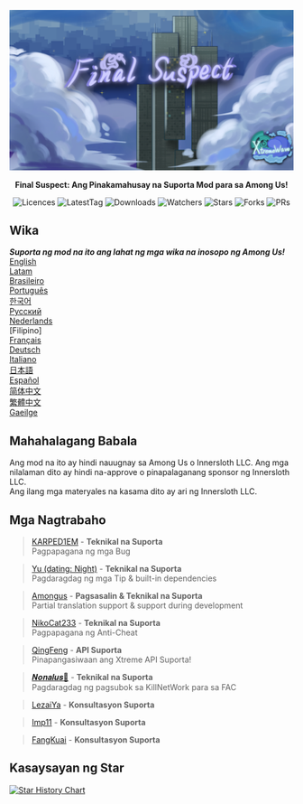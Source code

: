 ﻿<div align="center">

![FS-XW](Assets/LogoWithTeam.png)

**Final Suspect: Ang Pinakamahusay na Suporta Mod para sa Among Us!**

<img src="https://badgen.net/github/license/XtremeWave/FinalSuspect" alt="Licences">
<img src="https://badgen.net/github/tag/XtremeWave/FinalSuspect" alt="LatestTag">
<img src="https://badgen.net/github/assets-dl/XtremeWave/FinalSuspect" alt="Downloads">
<img src="https://badgen.net/github/watchers/XtremeWave/FinalSuspect" alt="Watchers">
<img src="https://badgen.net/github/stars/XtremeWave/FinalSuspect/" alt="Stars">
<img src="https://badgen.net/github/forks/XtremeWave/FinalSuspect" alt="Forks">
<img src="https://badgen.net/github/prs/XtremeWave/FinalSuspect" alt="PRs">

</div>

## Wika
***Suporta ng mod na ito ang lahat ng mga wika na inosopo ng Among Us!***<br>
[English](README.md) <br>
[Latam](README_es_LA.md)<br>
[Brasileiro](README_pt_BR.md)<br>
[Português](README_pt.md)<br>
[한국어](README_ko.md)<br>
[Русский](README_ru.md)<br>
[Nederlands](README_nl.md)<br>
[Filipino]<br>
[Français](README_fr.md)<br>
[Deutsch](README_de.md)<br>
[Italiano](README_it.md)<br>
[日本語](README_ja.md)<br>
[Español](README_es.md)<br>
[简体中文](README_zh.md)<br>
[繁體中文](README_zh_CHT.md)<br>
[Gaeilge](README_ga.md)<br>

## Mahahalagang Babala
Ang mod na ito ay hindi nauugnay sa Among Us o Innersloth LLC. Ang mga nilalaman dito ay hindi na-approve o pinapalaganang sponsor ng Innersloth LLC.<br>
Ang ilang mga materyales na kasama dito ay ari ng Innersloth LLC.

## Mga Nagtrabaho
>[KARPED1EM](https://github.com/KARPED1EM) - **Teknikal na Suporta**<br>
>Pagpapagana ng mga Bug

>[Yu (dating: Night)](https://github.com/Night-GUA) - **Teknikal na Suporta**<br>
>Pagdaragdag ng mga Tip & built-in dependencies

>[Amongus](https://github.com/XiezibanWrite) - **Pagsasalin & Teknikal na Suporta**<br>
>Partial translation support & support during development

>[NikoCat233](https://github.com/NikoCat233) - **Teknikal na Suporta**<br>
>Pagpapagana ng Anti-Cheat

> [QingFeng](https://github.com/QingFeng-awa) - **API Suporta**<br>
>Pinapangasiwaan ang Xtreme API Suporta!

>[𝑵𝒐𝒏𝒂𝒍𝒖𝒔🍥](https://github.com/Reborn5537) - **Teknikal na Suporta**<br>
>Pagdaragdag ng pagsubok sa KillNetWork para sa FAC

>[LezaiYa](https://github.com/LezaiYa1) - **Konsultasyon Suporta**

>[Imp11](https://github.com/dabao40) - **Konsultasyon Suporta**

>[FangKuai](https://github.com/FangKuaiYa) - **Konsultasyon Suporta**

## Kasaysayan ng Star
[![Star History Chart](https://api.star-history.com/svg?repos=XtremeWave/FinalSuspect&type=Date)](https://star-history.com/#XtremeWave/FinalSuspect&Date)
